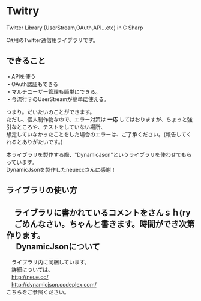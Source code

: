 Twitry
======

Twitter Library (UserStream,OAuth,API...etc) in C Sharp

C#用のTwitter通信用ライブラリです。

できること
----------------
・APIを使う  
・OAuth認証もできる  
・マルチユーザー管理も簡単にできる。  
・今流行？のUserStreamが簡単に使える。  
  
つまり。だいたいのことができます。  
ただし、個人制作物なので、エラー対策は **一応** してはおりますが、ちょっと強引なところや、テストをしていない場所、  
想定していなかったことをした場合のエラーは、ご了承ください。(報告してくれるとありがたいです。)  

本ライブラリを製作する際、"DynamicJson"というライブラリを使わせてもらっています。  
DynamicJsonを製作したneueccさんに感謝！  

ライブラリの使い方
-----------------------
　ライブラリに書かれているコメントをさんｓｈ(ry  
　ごめんなさい。ちゃんと書きます。時間ができ次第作ります。  
　
DynamicJsonについて
-----------------
　ライブラリ内に同梱しています。  
　詳細については、  
　http://neue.cc/  
　http://dynamicjson.codeplex.com/  
  こちらをご参照ください。  